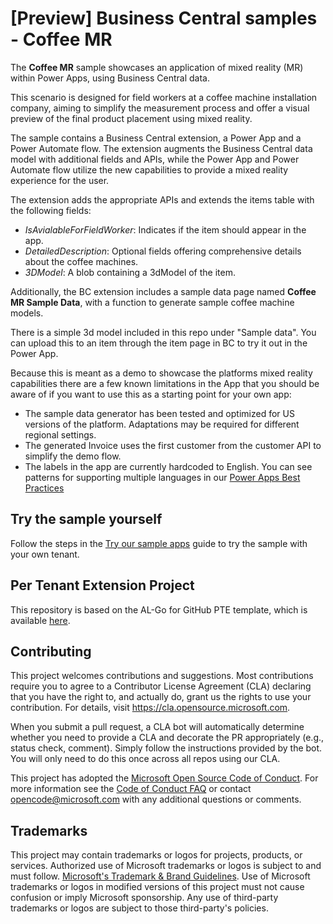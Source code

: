 # [Preview] Business Central samples - Coffee MR

The **Coffee MR** sample showcases an application of mixed reality (MR) within Power Apps, using Business Central data.

This scenario is designed for field workers at a coffee machine installation company, aiming to simplify the measurement process and offer a visual preview of the final product placement using mixed reality.

The sample contains a Business Central extension, a Power App and a Power Automate flow. The extension augments the Business Central data model with additional fields and APIs, while the Power App and Power Automate flow utilize the new capabilities to provide a mixed reality experience for the user.

 The extension adds the appropriate APIs and extends the items table with the following fields:

  - *IsAvialableForFieldWorker*: Indicates if the item should appear in the app.
  - *DetailedDescription*: Optional fields offering comprehensive details about the coffee machines.
  - *3DModel*: A blob containing a 3dModel of the item.

Additionally, the BC extension includes a sample data page named **Coffee MR Sample Data**, with a function to generate sample coffee machine models.

There is a simple 3d model included in this repo under "Sample data". You can upload this to an item through the item page in BC to try it out in the Power App.

Because this is meant as a demo to showcase the platforms mixed reality capabilities there are a few known limitations in the App that you should be aware of if you want to use this as a starting point for your own app:

- The sample data generator has been tested and optimized for US versions of the platform. Adaptations may be required for different regional settings.
- The generated Invoice uses the first customer from the customer API to simplify the demo flow.
- The labels in the app are currently hardcoded to English. You can see patterns for supporting multiple languages in our [Power Apps Best Practices](https://learn.microsoft.com/en-us/dynamics365/business-central/dev-itpro/powerplatform/power-apps-best-practices#set-up-multi-language-support-with-business-central)


## Try the sample yourself

Follow the steps in the [Try our sample apps](https://github.com/microsoft/AL-Go/blob/PPPreview/Scenarios/TryPowerPlatformSamples.md) guide to try the sample with your own tenant.

## Per Tenant Extension Project

This repository is based on the AL-Go for GitHub PTE template, which is available [here](https://github.com/microsoft/AL-Go-PTE).

## Contributing

This project welcomes contributions and suggestions.  Most contributions require you to agree to a Contributor License Agreement (CLA) declaring that you have the right to, and actually do, grant us the rights to use your contribution. For details, visit https://cla.opensource.microsoft.com.

When you submit a pull request, a CLA bot will automatically determine whether you need to provide a CLA and decorate the PR appropriately (e.g., status check, comment). Simply follow the instructions provided by the bot. You will only need to do this once across all repos using our CLA.

This project has adopted the [Microsoft Open Source Code of Conduct](https://opensource.microsoft.com/codeofconduct/).
For more information see the [Code of Conduct FAQ](https://opensource.microsoft.com/codeofconduct/faq/) or contact [opencode@microsoft.com](mailto:opencode@microsoft.com) with any additional questions or comments.

## Trademarks

This project may contain trademarks or logos for projects, products, or services. Authorized use of Microsoft trademarks or logos is subject to and must follow.
[Microsoft's Trademark & Brand Guidelines](https://www.microsoft.com/en-us/legal/intellectualproperty/trademarks/usage/general).
Use of Microsoft trademarks or logos in modified versions of this project must not cause confusion or imply Microsoft sponsorship.
Any use of third-party trademarks or logos are subject to those third-party's policies.